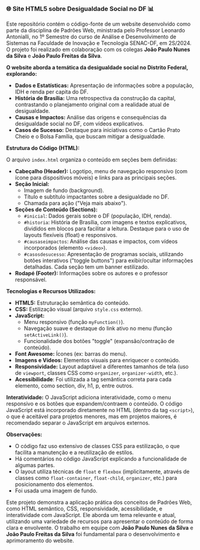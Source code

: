 ### 🌐 Site HTML5 sobre Desigualdade Social no DF 📊

Este repositório contém o código-fonte de um website desenvolvido como parte da disciplina de Padrões Web, ministrada pelo Professor Leonardo Antonialli, no 1º Semestre do curso de Análise e Desenvolvimento de Sistemas na Faculdade de Inovação e Tecnologia SENAC-DF, em 2S/2024. O projeto foi realizado em colaboração com os colegas **João Paulo Nunes da Silva** e **João Paulo Freitas da Silva**.

**O website aborda a temática da desigualdade social no Distrito Federal, explorando:**

*   **Dados e Estatísticas:** Apresentação de informações sobre a população, IDH e renda per capita do DF.
*   **História de Brasília:** Uma retrospectiva da construção da capital, contrastando o planejamento original com a realidade atual de desigualdade.
*   **Causas e Impactos:** Análise das origens e consequências da desigualdade social no DF, com vídeos explicativos.
*   **Casos de Sucesso:** Destaque para iniciativas como o Cartão Prato Cheio e o Bolsa Família, que buscam mitigar a desigualdade.

**Estrutura do Código (HTML):**

O arquivo `index.html` organiza o conteúdo em seções bem definidas:

*   **Cabeçalho (Header):** Logotipo, menu de navegação responsivo (com ícone para dispositivos móveis) e links para as principais seções.
*   **Seção Inicial:**
    *   Imagem de fundo (background).
    *   Título e subtítulo impactantes sobre a desigualdade no DF.
    *   Chamada para ação ("Veja mais abaixo").
*   **Seções de Conteúdo (Sections):**
    *   `#inicial`: Dados gerais sobre o DF (população, IDH, renda).
    *   `#historia`: História de Brasília, com imagens e textos explicativos, divididos em blocos para facilitar a leitura. Destaque para o uso de layouts flexíveis (float) e responsivos.
    *   `#causaseimpactos`:  Análise das causas e impactos, com vídeos incorporados (elemento `<video>`).
    *   `#casosdesucesso`: Apresentação de programas sociais, utilizando botões interativos ("toggle buttons") para exibir/ocultar informações detalhadas.  Cada seção tem um banner estilizado.
*   **Rodapé (Footer):** Informações sobre os autores e o professor responsável.

**Tecnologias e Recursos Utilizados:**

*   **HTML5:** Estruturação semântica do conteúdo.
*   **CSS:** Estilização visual (arquivo `style.css` externo).
*   **JavaScript:**
    *   Menu responsivo (função `myFunction()`).
    *   Navegação suave e destaque do link ativo no menu (função `setActiveLink()`).
    *   Funcionalidade dos botões "toggle" (expansão/contração de conteúdo).
*   **Font Awesome:** Ícones (ex: barras do menu).
*   **Imagens e Vídeos:** Elementos visuais para enriquecer o conteúdo.
*   **Responsividade:** Layout adaptável a diferentes tamanhos de tela (uso de `viewport`, classes CSS como `organizer`, `organizer-width`, etc.).
*    **Acessibilidade**: Foi utilizada a tag semântica correta para cada elemento, como section, div, h1, p, entre outros.

**Interatividade:** O JavaScript adiciona interatividade, como o menu responsivo e os botões que expandem/contraem o conteúdo.  O código JavaScript está incorporado diretamente no HTML (dentro da tag `<script>`), o que é aceitável para projetos menores, mas em projetos maiores, é recomendado separar o JavaScript em arquivos externos.

**Observações:**

*   O código faz uso extensivo de classes CSS para estilização, o que facilita a manutenção e a reutilização de estilos.
*   Há comentários no código JavaScript explicando a funcionalidade de algumas partes.
*   O layout utiliza técnicas de `float` e `flexbox` (implicitamente, através de classes como `float-container`, `float-child`, `organizer`, etc.) para posicionamento dos elementos.
* Foi usada uma imagem de fundo.

Este projeto demonstra a aplicação prática dos conceitos de Padrões Web, como HTML semântico, CSS, responsividade, acessibilidade, e interatividade com JavaScript. Ele aborda um tema relevante e atual, utilizando uma variedade de recursos para apresentar o conteúdo de forma clara e envolvente. O trabalho em equipe com **João Paulo Nunes da Silva** e **João Paulo Freitas da Silva** foi fundamental para o desenvolvimento e aprimoramento do website.